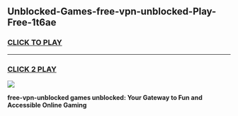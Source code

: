 
## Unblocked-Games-free-vpn-unblocked-Play-Free-1t6ae
<h3>
<a href="https://premium76.site?title=free-vpn-unblocked&ref=21A">CLICK TO PLAY</a></h3>
<hr>

<h3>
<a href="https://premium76.site?title=free-vpn-unblocked&ref=21A">CLICK 2 PLAY</a>
  
</h3>

<a href="https://premium76.site?title=free-vpn-unblocked&ref=21A"><img src="https://clearcache.store/games.png"></a>


**free-vpn-unblocked games unblocked: Your Gateway to Fun and Accessible Online Gaming**
